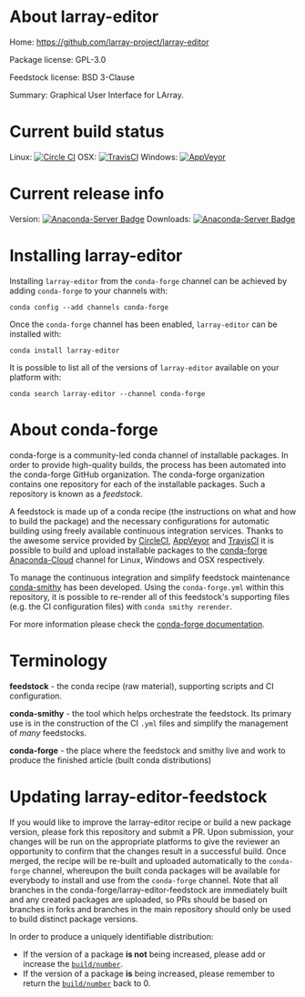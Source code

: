 About larray-editor
===================

Home: https://github.com/larray-project/larray-editor

Package license: GPL-3.0

Feedstock license: BSD 3-Clause

Summary: Graphical User Interface for LArray.



Current build status
====================

Linux: [![Circle CI](https://circleci.com/gh/conda-forge/larray-editor-feedstock.svg?style=shield)](https://circleci.com/gh/conda-forge/larray-editor-feedstock)
OSX: [![TravisCI](https://travis-ci.org/conda-forge/larray-editor-feedstock.svg?branch=master)](https://travis-ci.org/conda-forge/larray-editor-feedstock)
Windows: [![AppVeyor](https://ci.appveyor.com/api/projects/status/github/conda-forge/larray-editor-feedstock?svg=True)](https://ci.appveyor.com/project/conda-forge/larray-editor-feedstock/branch/master)

Current release info
====================
Version: [![Anaconda-Server Badge](https://anaconda.org/conda-forge/larray-editor/badges/version.svg)](https://anaconda.org/conda-forge/larray-editor)
Downloads: [![Anaconda-Server Badge](https://anaconda.org/conda-forge/larray-editor/badges/downloads.svg)](https://anaconda.org/conda-forge/larray-editor)

Installing larray-editor
========================

Installing `larray-editor` from the `conda-forge` channel can be achieved by adding `conda-forge` to your channels with:

```
conda config --add channels conda-forge
```

Once the `conda-forge` channel has been enabled, `larray-editor` can be installed with:

```
conda install larray-editor
```

It is possible to list all of the versions of `larray-editor` available on your platform with:

```
conda search larray-editor --channel conda-forge
```


About conda-forge
=================

conda-forge is a community-led conda channel of installable packages.
In order to provide high-quality builds, the process has been automated into the
conda-forge GitHub organization. The conda-forge organization contains one repository
for each of the installable packages. Such a repository is known as a *feedstock*.

A feedstock is made up of a conda recipe (the instructions on what and how to build
the package) and the necessary configurations for automatic building using freely
available continuous integration services. Thanks to the awesome service provided by
[CircleCI](https://circleci.com/), [AppVeyor](http://www.appveyor.com/)
and [TravisCI](https://travis-ci.org/) it is possible to build and upload installable
packages to the [conda-forge](https://anaconda.org/conda-forge)
[Anaconda-Cloud](http://docs.anaconda.org/) channel for Linux, Windows and OSX respectively.

To manage the continuous integration and simplify feedstock maintenance
[conda-smithy](http://github.com/conda-forge/conda-smithy) has been developed.
Using the ``conda-forge.yml`` within this repository, it is possible to re-render all of
this feedstock's supporting files (e.g. the CI configuration files) with ``conda smithy rerender``.

For more information please check the [conda-forge documentation](https://conda-forge.org/docs/).

Terminology
===========

**feedstock** - the conda recipe (raw material), supporting scripts and CI configuration.

**conda-smithy** - the tool which helps orchestrate the feedstock.
                   Its primary use is in the construction of the CI ``.yml`` files
                   and simplify the management of *many* feedstocks.

**conda-forge** - the place where the feedstock and smithy live and work to
                  produce the finished article (built conda distributions)


Updating larray-editor-feedstock
================================

If you would like to improve the larray-editor recipe or build a new
package version, please fork this repository and submit a PR. Upon submission,
your changes will be run on the appropriate platforms to give the reviewer an
opportunity to confirm that the changes result in a successful build. Once
merged, the recipe will be re-built and uploaded automatically to the
`conda-forge` channel, whereupon the built conda packages will be available for
everybody to install and use from the `conda-forge` channel.
Note that all branches in the conda-forge/larray-editor-feedstock are
immediately built and any created packages are uploaded, so PRs should be based
on branches in forks and branches in the main repository should only be used to
build distinct package versions.

In order to produce a uniquely identifiable distribution:
 * If the version of a package **is not** being increased, please add or increase
   the [``build/number``](http://conda.pydata.org/docs/building/meta-yaml.html#build-number-and-string).
 * If the version of a package **is** being increased, please remember to return
   the [``build/number``](http://conda.pydata.org/docs/building/meta-yaml.html#build-number-and-string)
   back to 0.